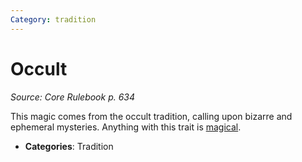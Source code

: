 ```yaml
---
Category: tradition
---
```

# Occult  
*Source: Core Rulebook p. 634*  

This magic comes from the occult tradition, calling upon bizarre and ephemeral mysteries. Anything with this trait is [magical](magical.md).

- **Categories**: Tradition